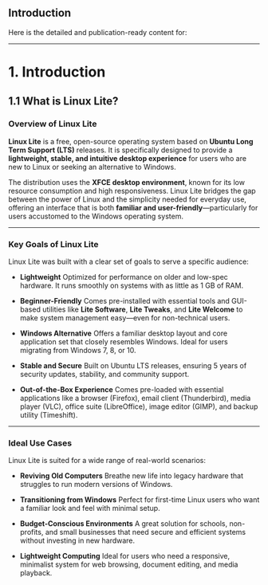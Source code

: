 ## Introduction
Here is the detailed and publication-ready content for:

---

# **1. Introduction**

## **1.1 What is Linux Lite?**

###  **Overview of Linux Lite**

**Linux Lite** is a free, open-source operating system based on **Ubuntu Long Term Support (LTS)** releases. It is specifically designed to provide a **lightweight, stable, and intuitive desktop experience** for users who are new to Linux or seeking an alternative to Windows.

The distribution uses the **XFCE desktop environment**, known for its low resource consumption and high responsiveness. Linux Lite bridges the gap between the power of Linux and the simplicity needed for everyday use, offering an interface that is both **familiar and user-friendly**—particularly for users accustomed to the Windows operating system.

---

###  **Key Goals of Linux Lite**

Linux Lite was built with a clear set of goals to serve a specific audience:

* **Lightweight**
  Optimized for performance on older and low-spec hardware. It runs smoothly on systems with as little as 1 GB of RAM.

* **Beginner-Friendly**
  Comes pre-installed with essential tools and GUI-based utilities like **Lite Software**, **Lite Tweaks**, and **Lite Welcome** to make system management easy—even for non-technical users.

* **Windows Alternative**
  Offers a familiar desktop layout and core application set that closely resembles Windows. Ideal for users migrating from Windows 7, 8, or 10.

* **Stable and Secure**
  Built on Ubuntu LTS releases, ensuring 5 years of security updates, stability, and community support.

* **Out-of-the-Box Experience**
  Comes pre-loaded with essential applications like a browser (Firefox), email client (Thunderbird), media player (VLC), office suite (LibreOffice), image editor (GIMP), and backup utility (Timeshift).

---

###  **Ideal Use Cases**

Linux Lite is suited for a wide range of real-world scenarios:

*  **Reviving Old Computers**
  Breathe new life into legacy hardware that struggles to run modern versions of Windows.

*  **Transitioning from Windows**
  Perfect for first-time Linux users who want a familiar look and feel with minimal setup.

*  **Budget-Conscious Environments**
  A great solution for schools, non-profits, and small businesses that need secure and efficient systems without investing in new hardware.

*  **Lightweight Computing**
  Ideal for users who need a responsive, minimalist system for web browsing, document editing, and media playback.


